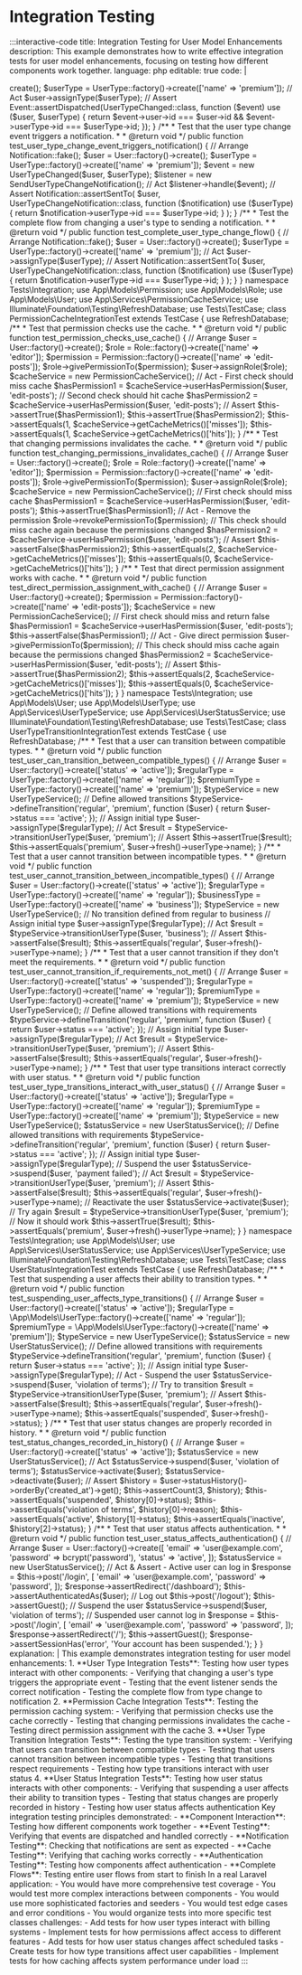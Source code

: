 # Integration Testing

:::interactive-code
title: Integration Testing for User Model Enhancements
description: This example demonstrates how to write effective integration tests for user model enhancements, focusing on testing how different components work together.
language: php
editable: true
code: |
  <?php
  
  namespace Tests\Integration;
  
  use App\Events\UserTypeChanged;
  use App\Listeners\SendUserTypeChangeNotification;
  use App\Models\User;
  use App\Models\UserType;
  use App\Notifications\UserTypeChangeNotification;
  use Illuminate\Foundation\Testing\RefreshDatabase;
  use Illuminate\Support\Facades\Event;
  use Illuminate\Support\Facades\Notification;
  use Tests\TestCase;
  
  class UserTypeIntegrationTest extends TestCase
  {
      use RefreshDatabase;
      
      /**
       * Test that changing a user's type triggers the appropriate event.
       *
       * @return void
       */
      public function test_changing_user_type_triggers_event()
      {
          // Arrange
          Event::fake([UserTypeChanged::class]);
          
          $user = User::factory()->create();
          $userType = UserType::factory()->create(['name' => 'premium']);
          
          // Act
          $user->assignType($userType);
          
          // Assert
          Event::assertDispatched(UserTypeChanged::class, function ($event) use ($user, $userType) {
              return $event->user->id === $user->id && 
                     $event->userType->id === $userType->id;
          });
      }
      
      /**
       * Test that the user type change event triggers a notification.
       *
       * @return void
       */
      public function test_user_type_change_event_triggers_notification()
      {
          // Arrange
          Notification::fake();
          
          $user = User::factory()->create();
          $userType = UserType::factory()->create(['name' => 'premium']);
          
          $event = new UserTypeChanged($user, $userType);
          $listener = new SendUserTypeChangeNotification();
          
          // Act
          $listener->handle($event);
          
          // Assert
          Notification::assertSentTo(
              $user,
              UserTypeChangeNotification::class,
              function ($notification) use ($userType) {
                  return $notification->userType->id === $userType->id;
              }
          );
      }
      
      /**
       * Test the complete flow from changing a user's type to sending a notification.
       *
       * @return void
       */
      public function test_complete_user_type_change_flow()
      {
          // Arrange
          Notification::fake();
          
          $user = User::factory()->create();
          $userType = UserType::factory()->create(['name' => 'premium']);
          
          // Act
          $user->assignType($userType);
          
          // Assert
          Notification::assertSentTo(
              $user,
              UserTypeChangeNotification::class,
              function ($notification) use ($userType) {
                  return $notification->userType->id === $userType->id;
              }
          );
      }
  }
  
  namespace Tests\Integration;
  
  use App\Models\Permission;
  use App\Models\Role;
  use App\Models\User;
  use App\Services\PermissionCacheService;
  use Illuminate\Foundation\Testing\RefreshDatabase;
  use Tests\TestCase;
  
  class PermissionCacheIntegrationTest extends TestCase
  {
      use RefreshDatabase;
      
      /**
       * Test that permission checks use the cache.
       *
       * @return void
       */
      public function test_permission_checks_use_cache()
      {
          // Arrange
          $user = User::factory()->create();
          $role = Role::factory()->create(['name' => 'editor']);
          $permission = Permission::factory()->create(['name' => 'edit-posts']);
          
          $role->givePermissionTo($permission);
          $user->assignRole($role);
          
          $cacheService = new PermissionCacheService();
          
          // Act - First check should miss cache
          $hasPermission1 = $cacheService->userHasPermission($user, 'edit-posts');
          
          // Second check should hit cache
          $hasPermission2 = $cacheService->userHasPermission($user, 'edit-posts');
          
          // Assert
          $this->assertTrue($hasPermission1);
          $this->assertTrue($hasPermission2);
          $this->assertEquals(1, $cacheService->getCacheMetrics()['misses']);
          $this->assertEquals(1, $cacheService->getCacheMetrics()['hits']);
      }
      
      /**
       * Test that changing permissions invalidates the cache.
       *
       * @return void
       */
      public function test_changing_permissions_invalidates_cache()
      {
          // Arrange
          $user = User::factory()->create();
          $role = Role::factory()->create(['name' => 'editor']);
          $permission = Permission::factory()->create(['name' => 'edit-posts']);
          
          $role->givePermissionTo($permission);
          $user->assignRole($role);
          
          $cacheService = new PermissionCacheService();
          
          // First check should miss cache
          $hasPermission1 = $cacheService->userHasPermission($user, 'edit-posts');
          $this->assertTrue($hasPermission1);
          
          // Act - Remove the permission
          $role->revokePermissionTo($permission);
          
          // This check should miss cache again because the permissions changed
          $hasPermission2 = $cacheService->userHasPermission($user, 'edit-posts');
          
          // Assert
          $this->assertFalse($hasPermission2);
          $this->assertEquals(2, $cacheService->getCacheMetrics()['misses']);
          $this->assertEquals(0, $cacheService->getCacheMetrics()['hits']);
      }
      
      /**
       * Test that direct permission assignment works with cache.
       *
       * @return void
       */
      public function test_direct_permission_assignment_with_cache()
      {
          // Arrange
          $user = User::factory()->create();
          $permission = Permission::factory()->create(['name' => 'edit-posts']);
          
          $cacheService = new PermissionCacheService();
          
          // First check should miss and return false
          $hasPermission1 = $cacheService->userHasPermission($user, 'edit-posts');
          $this->assertFalse($hasPermission1);
          
          // Act - Give direct permission
          $user->givePermissionTo($permission);
          
          // This check should miss cache again because the permissions changed
          $hasPermission2 = $cacheService->userHasPermission($user, 'edit-posts');
          
          // Assert
          $this->assertTrue($hasPermission2);
          $this->assertEquals(2, $cacheService->getCacheMetrics()['misses']);
          $this->assertEquals(0, $cacheService->getCacheMetrics()['hits']);
      }
  }
  
  namespace Tests\Integration;
  
  use App\Models\User;
  use App\Models\UserType;
  use App\Services\UserTypeService;
  use App\Services\UserStatusService;
  use Illuminate\Foundation\Testing\RefreshDatabase;
  use Tests\TestCase;
  
  class UserTypeTransitionIntegrationTest extends TestCase
  {
      use RefreshDatabase;
      
      /**
       * Test that a user can transition between compatible types.
       *
       * @return void
       */
      public function test_user_can_transition_between_compatible_types()
      {
          // Arrange
          $user = User::factory()->create(['status' => 'active']);
          
          $regularType = UserType::factory()->create(['name' => 'regular']);
          $premiumType = UserType::factory()->create(['name' => 'premium']);
          
          $typeService = new UserTypeService();
          
          // Define allowed transitions
          $typeService->defineTransition('regular', 'premium', function ($user) {
              return $user->status === 'active';
          });
          
          // Assign initial type
          $user->assignType($regularType);
          
          // Act
          $result = $typeService->transitionUserType($user, 'premium');
          
          // Assert
          $this->assertTrue($result);
          $this->assertEquals('premium', $user->fresh()->userType->name);
      }
      
      /**
       * Test that a user cannot transition between incompatible types.
       *
       * @return void
       */
      public function test_user_cannot_transition_between_incompatible_types()
      {
          // Arrange
          $user = User::factory()->create(['status' => 'active']);
          
          $regularType = UserType::factory()->create(['name' => 'regular']);
          $businessType = UserType::factory()->create(['name' => 'business']);
          
          $typeService = new UserTypeService();
          
          // No transition defined from regular to business
          
          // Assign initial type
          $user->assignType($regularType);
          
          // Act
          $result = $typeService->transitionUserType($user, 'business');
          
          // Assert
          $this->assertFalse($result);
          $this->assertEquals('regular', $user->fresh()->userType->name);
      }
      
      /**
       * Test that a user cannot transition if they don't meet the requirements.
       *
       * @return void
       */
      public function test_user_cannot_transition_if_requirements_not_met()
      {
          // Arrange
          $user = User::factory()->create(['status' => 'suspended']);
          
          $regularType = UserType::factory()->create(['name' => 'regular']);
          $premiumType = UserType::factory()->create(['name' => 'premium']);
          
          $typeService = new UserTypeService();
          
          // Define allowed transitions with requirements
          $typeService->defineTransition('regular', 'premium', function ($user) {
              return $user->status === 'active';
          });
          
          // Assign initial type
          $user->assignType($regularType);
          
          // Act
          $result = $typeService->transitionUserType($user, 'premium');
          
          // Assert
          $this->assertFalse($result);
          $this->assertEquals('regular', $user->fresh()->userType->name);
      }
      
      /**
       * Test that user type transitions interact correctly with user status.
       *
       * @return void
       */
      public function test_user_type_transitions_interact_with_user_status()
      {
          // Arrange
          $user = User::factory()->create(['status' => 'active']);
          
          $regularType = UserType::factory()->create(['name' => 'regular']);
          $premiumType = UserType::factory()->create(['name' => 'premium']);
          
          $typeService = new UserTypeService();
          $statusService = new UserStatusService();
          
          // Define allowed transitions with requirements
          $typeService->defineTransition('regular', 'premium', function ($user) {
              return $user->status === 'active';
          });
          
          // Assign initial type
          $user->assignType($regularType);
          
          // Suspend the user
          $statusService->suspend($user, 'payment failed');
          
          // Act
          $result = $typeService->transitionUserType($user, 'premium');
          
          // Assert
          $this->assertFalse($result);
          $this->assertEquals('regular', $user->fresh()->userType->name);
          
          // Reactivate the user
          $statusService->activate($user);
          
          // Try again
          $result = $typeService->transitionUserType($user, 'premium');
          
          // Now it should work
          $this->assertTrue($result);
          $this->assertEquals('premium', $user->fresh()->userType->name);
      }
  }
  
  namespace Tests\Integration;
  
  use App\Models\User;
  use App\Services\UserStatusService;
  use App\Services\UserTypeService;
  use Illuminate\Foundation\Testing\RefreshDatabase;
  use Tests\TestCase;
  
  class UserStatusIntegrationTest extends TestCase
  {
      use RefreshDatabase;
      
      /**
       * Test that suspending a user affects their ability to transition types.
       *
       * @return void
       */
      public function test_suspending_user_affects_type_transitions()
      {
          // Arrange
          $user = User::factory()->create(['status' => 'active']);
          
          $regularType = \App\Models\UserType::factory()->create(['name' => 'regular']);
          $premiumType = \App\Models\UserType::factory()->create(['name' => 'premium']);
          
          $typeService = new UserTypeService();
          $statusService = new UserStatusService();
          
          // Define allowed transitions with requirements
          $typeService->defineTransition('regular', 'premium', function ($user) {
              return $user->status === 'active';
          });
          
          // Assign initial type
          $user->assignType($regularType);
          
          // Act - Suspend the user
          $statusService->suspend($user, 'violation of terms');
          
          // Try to transition
          $result = $typeService->transitionUserType($user, 'premium');
          
          // Assert
          $this->assertFalse($result);
          $this->assertEquals('regular', $user->fresh()->userType->name);
          $this->assertEquals('suspended', $user->fresh()->status);
      }
      
      /**
       * Test that user status changes are properly recorded in history.
       *
       * @return void
       */
      public function test_status_changes_recorded_in_history()
      {
          // Arrange
          $user = User::factory()->create(['status' => 'active']);
          $statusService = new UserStatusService();
          
          // Act
          $statusService->suspend($user, 'violation of terms');
          $statusService->activate($user);
          $statusService->deactivate($user);
          
          // Assert
          $history = $user->statusHistory()->orderBy('created_at')->get();
          
          $this->assertCount(3, $history);
          $this->assertEquals('suspended', $history[0]->status);
          $this->assertEquals('violation of terms', $history[0]->reason);
          $this->assertEquals('active', $history[1]->status);
          $this->assertEquals('inactive', $history[2]->status);
      }
      
      /**
       * Test that user status affects authentication.
       *
       * @return void
       */
      public function test_user_status_affects_authentication()
      {
          // Arrange
          $user = User::factory()->create([
              'email' => 'user@example.com',
              'password' => bcrypt('password'),
              'status' => 'active',
          ]);
          
          $statusService = new UserStatusService();
          
          // Act & Assert - Active user can log in
          $response = $this->post('/login', [
              'email' => 'user@example.com',
              'password' => 'password',
          ]);
          
          $response->assertRedirect('/dashboard');
          $this->assertAuthenticatedAs($user);
          
          // Log out
          $this->post('/logout');
          $this->assertGuest();
          
          // Suspend the user
          $statusService->suspend($user, 'violation of terms');
          
          // Suspended user cannot log in
          $response = $this->post('/login', [
              'email' => 'user@example.com',
              'password' => 'password',
          ]);
          
          $response->assertRedirect('/');
          $this->assertGuest();
          $response->assertSessionHas('error', 'Your account has been suspended.');
      }
  }
explanation: |
  This example demonstrates integration testing for user model enhancements:
  
  1. **User Type Integration Tests**: Testing how user types interact with other components:
     - Verifying that changing a user's type triggers the appropriate event
     - Testing that the event listener sends the correct notification
     - Testing the complete flow from type change to notification
  
  2. **Permission Cache Integration Tests**: Testing the permission caching system:
     - Verifying that permission checks use the cache correctly
     - Testing that changing permissions invalidates the cache
     - Testing direct permission assignment with the cache
  
  3. **User Type Transition Integration Tests**: Testing the type transition system:
     - Verifying that users can transition between compatible types
     - Testing that users cannot transition between incompatible types
     - Testing that transitions respect requirements
     - Testing how type transitions interact with user status
  
  4. **User Status Integration Tests**: Testing how user status interacts with other components:
     - Verifying that suspending a user affects their ability to transition types
     - Testing that status changes are properly recorded in history
     - Testing how user status affects authentication
  
  Key integration testing principles demonstrated:
  
  - **Component Interaction**: Testing how different components work together
  - **Event Testing**: Verifying that events are dispatched and handled correctly
  - **Notification Testing**: Checking that notifications are sent as expected
  - **Cache Testing**: Verifying that caching works correctly
  - **Authentication Testing**: Testing how components affect authentication
  - **Complete Flows**: Testing entire user flows from start to finish
  
  In a real Laravel application:
  - You would have more comprehensive test coverage
  - You would test more complex interactions between components
  - You would use more sophisticated factories and seeders
  - You would test edge cases and error conditions
  - You would organize tests into more specific test classes
challenges:
  - Add tests for how user types interact with billing systems
  - Implement tests for how permissions affect access to different features
  - Add tests for how user status changes affect scheduled tasks
  - Create tests for how type transitions affect user capabilities
  - Implement tests for how caching affects system performance under load
:::
